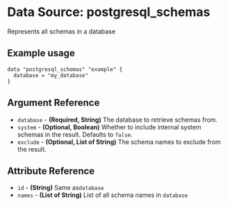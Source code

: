 # Data Source: postgresql_schemas
Represents all schemas in a database
## Example usage
```hcl
data "postgresql_schemas" "example" {
  database = "my_database"
}
```
## Argument Reference
* `database` - **(Required, String)** The database to retrieve schemas from.
* `system` - **(Optional, Boolean)** Whether to include internal system schemas in the result. Defaults to `false`.
* `exclude` - **(Optional, List of String)** The schema names to exclude from the result.
## Attribute Reference
* `id` - **(String)** Same as`database`
* `names` - **(List of String)** List of all schema names in `database`
